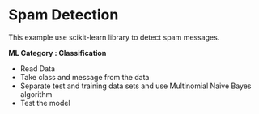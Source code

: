 # Spam Detection

This example use scikit-learn library to detect spam messages.

**ML Category : Classification**

* Read Data
* Take class and message from the data
* Separate test and training data sets and use Multinomial Naive Bayes algorithm
* Test the model